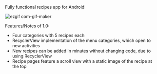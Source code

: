 Fully functional recipes app for Android


![ezgif com-gif-maker](https://user-images.githubusercontent.com/102428805/170340586-feedc0a6-c661-4367-967f-68dce472b3e2.gif)


Features/Notes of 1.0:
- Four categories with 5 recipes each
- RecyclerView implementation of the menu categories, which open to new activities
- New recipes can be added in minutes without changing code, due to using RecyclerView
- Recipe pages feature a scroll view with a static image of the recipe at the top

